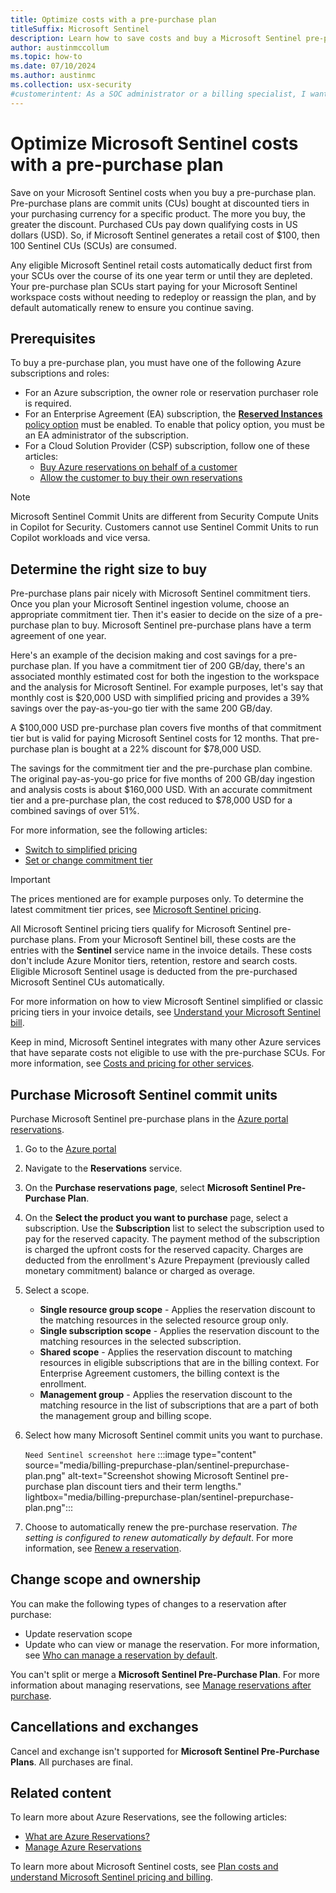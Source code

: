 ```yaml
---
title: Optimize costs with a pre-purchase plan
titleSuffix: Microsoft Sentinel
description: Learn how to save costs and buy a Microsoft Sentinel pre-purchase plan
author: austinmccollum
ms.topic: how-to
ms.date: 07/10/2024
ms.author: austinmc
ms.collection: usx-security
#customerintent: As a SOC administrator or a billing specialist, I want to know how to buy a pre-purchase plan and whether commit units will benefit us financially.
---
```


# Optimize Microsoft Sentinel costs with a pre-purchase plan

Save on your Microsoft Sentinel costs when you buy a pre-purchase plan. Pre-purchase plans are commit units (CUs) bought at discounted tiers in your purchasing currency for a specific product. The more you buy, the greater the discount. Purchased CUs pay down qualifying costs in US dollars (USD). So, if Microsoft Sentinel generates a retail cost of $100, then 100 Sentinel CUs (SCUs) are consumed. 

Any eligible Microsoft Sentinel retail costs automatically deduct first from your SCUs over the course of its one year term or until they are depleted. Your pre-purchase plan SCUs start paying for your Microsoft Sentinel workspace costs without needing to redeploy or reassign the plan, and by default automatically renew to ensure you continue saving.

## Prerequisites

To buy a pre-purchase plan, you must have one of the following Azure subscriptions and roles:
- For an Azure subscription, the owner role or reservation purchaser role is required.
- For an Enterprise Agreement (EA) subscription, the [**Reserved Instances** policy option](../cost-management-billing/manage/direct-ea-administration.md#view-and-manage-enrollment-policies) must be enabled. To enable that policy option, you must be an EA administrator of the subscription.
- For a Cloud Solution Provider (CSP) subscription, follow one of these articles:
   - [Buy Azure reservations on behalf of a customer](/partner-center/customers/azure-reservations-buying)
   - [Allow the customer to buy their own reservations](/partner-center/customers/give-customers-permission)

>[!NOTE]
> Microsoft Sentinel Commit Units are different from Security Compute Units in Copilot for Security. Customers cannot use Sentinel Commit Units to run Copilot workloads and vice versa.

## Determine the right size to buy

Pre-purchase plans pair nicely with Microsoft Sentinel commitment tiers. Once you plan your Microsoft Sentinel ingestion volume, choose an appropriate commitment tier. Then it's easier to decide on the size of a pre-purchase plan to buy. Microsoft Sentinel pre-purchase plans have a term agreement of one year.

Here's an example of the decision making and cost savings for a pre-purchase plan. If you have a commitment tier of 200 GB/day, there's an associated monthly estimated cost for both the ingestion to the workspace and the analysis for Microsoft Sentinel. For example purposes, let's say that monthly cost is $20,000 USD with simplified pricing and provides a 39% savings over the pay-as-you-go tier with the same 200 GB/day.

A $100,000 USD pre-purchase plan covers five months of that commitment tier but is valid for paying Microsoft Sentinel costs for 12 months. That pre-purchase plan is bought at a 22% discount for $78,000 USD. 

The savings for the commitment tier and the pre-purchase plan combine. The original pay-as-you-go price for five months of 200 GB/day ingestion and analysis costs is about $160,000 USD. With an accurate commitment tier and a pre-purchase plan, the cost reduced to $78,000 USD for a combined savings of over 51%.

For more information, see the following articles:
- [Switch to simplified pricing](enroll-simplified-pricing-tier.md)
- [Set or change commitment tier](billing-reduce-costs.md#set-or-change-pricing-tier)

>[!IMPORTANT]
> The prices mentioned are for example purposes only. To determine the latest commitment tier prices, see [Microsoft Sentinel pricing](https://azure.microsoft.com/pricing/details/microsoft-sentinel/).

All Microsoft Sentinel pricing tiers qualify for Microsoft Sentinel pre-purchase plans. From your Microsoft Sentinel bill, these costs are the entries with the **Sentinel** service name in the invoice details. These costs don't include Azure Monitor tiers, retention, restore and search costs. Eligible Microsoft Sentinel usage is deducted from the pre-purchased Microsoft Sentinel CUs automatically. 

For more information on how to view Microsoft Sentinel simplified or classic pricing tiers in your invoice details, see [Understand your Microsoft Sentinel bill](billing.md#understand-your-microsoft-sentinel-bill).

Keep in mind, Microsoft Sentinel integrates with many other Azure services that have separate costs not eligible to use with the pre-purchase SCUs. For more information, see [Costs and pricing for other services](billing.md#costs-and-pricing-for-other-services).

## Purchase Microsoft Sentinel commit units

Purchase Microsoft Sentinel pre-purchase plans in the [Azure portal reservations](https://portal.azure.com/#view/Microsoft_Azure_Reservations/ReservationsBrowseBlade/productType/Reservations). 

1. Go to the [Azure portal](https://portal.azure.com)
1. Navigate to the **Reservations** service.
1. On the **Purchase reservations page**, select **Microsoft Sentinel Pre-Purchase Plan**.
1. On the **Select the product you want to purchase** page, select a subscription. Use the **Subscription** list to select the subscription used to pay for the reserved capacity. The payment method of the subscription is charged the upfront costs for the reserved capacity. Charges are deducted from the enrollment's Azure Prepayment (previously called monetary commitment) balance or charged as overage.
1. Select a scope.
   - **Single resource group scope** - Applies the reservation discount to the matching resources in the selected resource group only.
   - **Single subscription scope** - Applies the reservation discount to the matching resources in the selected subscription.
   - **Shared scope** - Applies the reservation discount to matching resources in eligible subscriptions that are in the billing context. For Enterprise Agreement customers, the billing context is the enrollment.
   - **Management group** - Applies the reservation discount to the matching resource in the list of subscriptions that are a part of both the management group and billing scope.
1. Select how many Microsoft Sentinel commit units you want to purchase.

   `Need Sentinel screenshot here`
   :::image type="content" source="media/billing-prepurchase-plan/sentinel-prepurchase-plan.png" alt-text="Screenshot showing Microsoft Sentinel pre-purchase plan discount tiers and their term lengths." lightbox="media/billing-prepurchase-plan/sentinel-prepurchase-plan.png":::

1. Choose to automatically renew the pre-purchase reservation. *The setting is configured to renew automatically by default*. For more information, see [Renew a reservation](../cost-management-billing/reservations/reservation-renew.md).

## Change scope and ownership

You can make the following types of changes to a reservation after purchase:

- Update reservation scope
- Update who can view or manage the reservation. For more information, see [Who can manage a reservation by default](../cost-management-billing/reservations/manage-reserved-vm-instance.md#who-can-manage-a-reservation-by-default).

You can't split or merge a **Microsoft Sentinel Pre-Purchase Plan**. For more information about managing reservations, see [Manage reservations after purchase](../cost-management-billing/reservations/manage-reserved-vm-instance.md).

## Cancellations and exchanges

Cancel and exchange isn't supported for **Microsoft Sentinel Pre-Purchase Plans**. All purchases are final.

## Related content

To learn more about Azure Reservations, see the following articles:
- [What are Azure Reservations?](../cost-management-billing/reservations/save-compute-costs-reservations.md)
- [Manage Azure Reservations](../cost-management-billing/reservations/manage-reserved-vm-instance.md)

To learn more about Microsoft Sentinel costs, see [Plan costs and understand Microsoft Sentinel pricing and billing](billing.md).